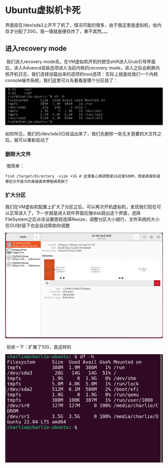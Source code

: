 # Ubuntu虚拟机卡死

​	界面挂在/dev/sda3上开不了机了，情况可能的很多，由于我这里是虚拟机，给内存才分配了20G，我一猜就是硬存炸了，果不其然。。。

## 进入recovery mode

​		我们进入recovery mode先，在VM虚拟机开机时摁住shift进入Grub引导界面后，进入Advancd高级选项进入当前内核的recovery mode，进入之后会刷屏内核开机日志，我们选择加载出来的选项的root选项：实际上就是给我们一个内核console操作系统，我们这里可以先看看是哪个分区挂了：

![image-20240708083006929](./查错：文件过满导致的开机死机/image-20240708083006929.png)

​	如你所见，我们的/dev/sda3已经溢出来了，我们先删除一些无关竟要的大文件之后，就可以重新启动了

### 删除大文件

​	很简单：

```
find /target/directory -size +1G # 这里看心情调整是1G还是500M，我是直接知道哪些文件是大的直接直奔罪魁祸首删了
```

### 扩大分区

​	我们在VM虚拟机配置上扩大了分区之后，可以再次开机虚拟机，发现我们现在可以正常进入了，下一步就是进入软件界面后搜disk跳出这个界面，选择FileSystem之后点击设置摁扭选择Resize，调整分区大小就行，文件系统的大小在GUI封装下也会自动帮助你调整

![image-20240708083342035](./查错：文件过满导致的开机死机/image-20240708083342035.png)

​	验收一下：扩展了10G，是这样的

![image-20240708083451422](./查错：文件过满导致的开机死机/image-20240708083451422.png)